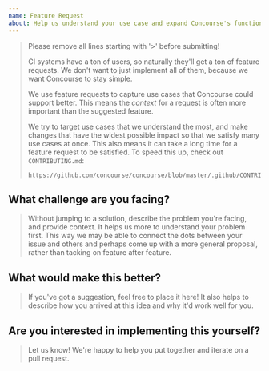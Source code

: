 ```yaml
---
name: Feature Request
about: Help us understand your use case and expand Concourse's functionality
---
```


> Please remove all lines starting with '>' before submitting!
>
> CI systems have a ton of users, so naturally they'll get a ton of feature
> requests. We don't want to just implement all of them, because we want
> Concourse to stay simple.
>
> We use feature requests to capture use cases that Concourse could support
> better. This means the *context* for a request is often more important than
> the suggested feature.
>
> We try to target use cases that we understand the most, and make changes that
> have the widest possible impact so that we satisfy many use cases at once.
> This also means it can take a long time for a feature request to be
> satisfied. To speed this up, check out `CONTRIBUTING.md`:
>
>     https://github.com/concourse/concourse/blob/master/.github/CONTRIBUTING.md

## What challenge are you facing?

> Without jumping to a solution, describe the problem you're facing, and
> provide context. It helps us more to understand your problem first. This way
> we may be able to connect the dots between your issue and others and perhaps
> come up with a more general proposal, rather than tacking on feature after
> feature.

## What would make this better?

> If you've got a suggestion, feel free to place it here! It also helps to
> describe how you arrived at this idea and why it'd work well for you.

## Are you interested in implementing this yourself?

> Let us know! We're happy to help you put together and iterate on a pull
> request.
